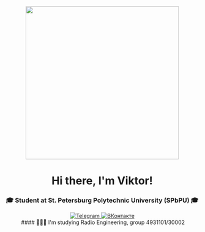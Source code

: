 <div id="header" align="center">
  <img src="https://media.giphy.com/media/v1.Y2lkPTc5MGI3NjExdDd3cHFwYXZwaTF3MHdkeWVqcnF5MDU4azBwdm96YjlvZzdhMmE0MiZlcD12MV9pbnRlcm5hbF9naWZfYnlfaWQmY3Q9Zw/Rpl1sod1vCXK0L2SUN/giphy.gif" width="400"/>

  <div id="header" align="center">
 <h1>Hi there, I'm Viktor!</h1> 
  <h3>🎓 Student at St. Petersburg Polytechnic University (SPbPU) 🎓</h3>
    
  <div id="header" align="center">
    <a href="https://t.me/viktor_pnk"> 
      <img src="https://img.shields.io/badge/Telegram-navy?style=for-the-badge&logo=Telegram&logoColor=white" alt="Telegram"/>
        </a>
    
  <a href="https://vk.com/viktor_pnk"> 
    <img src="https://img.shields.io/badge/ВКонтакте-blue?style=for-the-badge&logo=VKontakte&logoColor=white" alt="ВКонтакте"/>
     </a>
    
  <div id="header" align="center">
  <img src="/?username=your-github-username&style=flat-square&color=blue" alt=""/>


</a>
#### 👨🏼‍🎓 I'm studying Radio Engineering, group 4931101/30002

